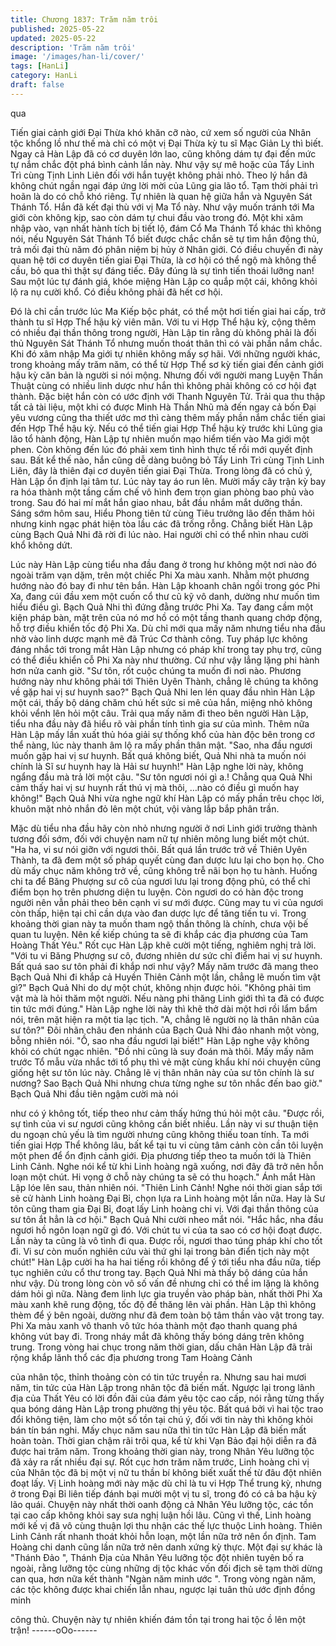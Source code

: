 ```yaml
---
title: Chương 1837: Trăm năm trôi
published: 2025-05-22
updated: 2025-05-22
description: 'Trăm năm trôi'
image: '/images/han-li/cover/'
tags: [HanLi]
category: HanLi
draft: false
---
```


qua

Tiến giai cảnh giới Đại Thừa khó khăn cỡ nào, cứ xem số người
của Nhân tộc khổng lồ như thế mà chỉ có một vị Đại Thừa kỳ tu sĩ
Mạc Giản Ly thì biết.
Ngay cả Hàn Lập đã có cơ duyên lớn lao, cũng không dám tự đại
đến mức tự nắm chắc đột phá bình cảnh lần này.
Như vậy sự mê hoặc của Tẩy Linh Trì cùng Tịnh Linh Liên đối với
hắn tuyệt không phải nhỏ. Theo lý hắn đã không chút ngần ngại
đáp ứng lời mời của Lũng gia lão tổ. Tạm thời phải trì hoãn là do
có chỗ khó riêng.
Tự nhiên là quan hệ giữa hắn và Nguyên Sát Thánh Tổ.
Hắn đã kết đại thù với vị Ma Tổ này. Như vậy muốn tránh tới Ma
giới còn không kịp, sao còn dám tự chui đầu vào trong đó. Một khi
xâm nhập vào, vạn nhất hành tích bị tiết lộ, đám Cổ Ma Thánh Tổ
khác thì không nói, nếu Nguyên Sát Thánh Tổ biết được chắc
chắn sẽ tự tìm hắn động thủ, trả mối đại thù năm đó phân niệm bị
hủy ở Nhân giới.
Có điều chuyến đi này quan hệ tới cơ duyên tiến giai Đại Thừa, là
cơ hội có thể ngộ mà không thể cầu, bỏ qua thì thật sự đáng tiếc.
Đây đúng là sự tình tiến thoái lưỡng nan!
Sau một lúc tự đánh giá, khóe miệng Hàn Lập co quắp một cái,
không khỏi lộ ra nụ cười khổ.
Có điều không phải đã hết cơ hội.

Đó là chỉ cần trước lúc Ma Kiếp bộc phát, có thể một hơi tiến giai
hai cấp, trở thành tu sĩ Hợp Thể hậu kỳ viên mãn.
Với tu vi Hợp Thể hậu kỳ, cộng thêm có nhiều đại thần thông
trong người, Hàn Lập tin rằng dù không phải là đối thủ Nguyên
Sát Thánh Tổ nhưng muốn thoát thân thì có vài phần nắm chắc.
Khi đó xâm nhập Ma giới tự nhiên không mấy sợ hãi.
Với những người khác, trong khoảng mấy trăm năm, có thể từ
Hợp Thể sơ kỳ tiến giai đến cảnh giới hậu kỳ căn bản là người si
nói mộng. Nhưng đối với người mang Luyện Thần Thuật cùng có
nhiều linh dược như hắn thì không phải không có cơ hội đạt
thành.
Đặc biệt hắn còn có ước định với Thanh Nguyên Tử. Trải qua thu
thập tất cả tài liệu, một khi có được Minh Hà Thần Nhũ mà đến
ngay cả bốn Đại yêu vương cũng tha thiết ước mơ thì càng thêm
mấy phần nắm chắc tiến giai đến Hợp Thể hậu kỳ.
Nếu có thể tiến giai Hợp Thể hậu kỳ trước khi Lũng gia lão tổ
hành động, Hàn Lập tự nhiên muốn mạo hiểm tiến vào Ma giới
một phen. Còn không đến lúc đó phải xem tình hình thực tế rồi
mới quyết định sau.
Bất kể thế nào, hắn cũng dễ dàng buông bỏ Tẩy Linh Trì cùng
Tịnh Linh Liên, đây là thiên đại cơ duyên tiến giai Đại Thừa.
Trong lòng đã có chủ ý, Hàn Lập ổn định lại tâm tư. Lúc này tay
áo run lên. Mười mấy cây trận kỳ bay ra hóa thành một tầng cấm
chế vô hình đem trọn gian phòng bao phủ vào trong.
Sau đó hai mí mắt hắn giao nhau, bắt đầu nhắm mắt dưỡng thần.
Sáng sớm hôm sau, Hiểu Phong tiên tử cùng Tiêu trưởng lão đến
thăm hỏi nhưng kinh ngạc phát hiện tòa lầu các đã trống rỗng.
Chẳng biết Hàn Lập cùng Bạch Quả Nhi đã rời đi lúc nào.
Hai người chỉ có thể nhìn nhau cười khổ không dứt.

Lúc này Hàn Lập cùng tiểu nha đầu đang ở trong hư không một
nơi nào đó ngoài trăm vạn dặm, trên một chiếc Phi Xa màu xanh.
Nhằm một phương hướng nào đó bay đi như tên bắn.
Hàn Lập khoanh chân ngồi trong góc Phi Xa, đang cúi đầu xem
một cuốn cổ thư cũ kỹ vô danh, dường như muốn tìm hiểu điều
gì.
Bạch Quả Nhi thì đứng đằng trước Phi Xa. Tay đang cầm một
kiện pháp bàn, mặt trên của nó mơ hồ có một tầng thanh quang
chớp động, hỗ trợ điều khiển tốc độ Phi Xa.
Dù chỉ mới qua mấy năm nhưng tiểu nha đầu nhờ vào linh dược
mạnh mẽ đã Trúc Cơ thành công. Tuy pháp lực không đáng nhắc
tới trong mắt Hàn Lập nhưng có pháp khí trong tay phụ trợ, cũng
có thể điều khiển cỗ Phi Xa này như thường.
Cứ như vậy lẳng lặng phi hành hơn nửa canh giờ.
"Sư tôn, rốt cuộc chúng ta muốn đi nơi nào. Phương hướng này
như không phải tới Thiên Uyên Thành, chẳng lẽ chúng ta không
về gặp hai vị sư huynh sao?" Bạch Quả Nhi len lén quay đầu nhìn
Hàn Lập một cái, thấy bộ dáng chăm chú hết sức si mê của hắn,
miệng nhỏ không khỏi vểnh lên hỏi một câu.
Trải qua mấy năm đi theo bên người Hàn Lập, tiểu nha đầu này
đã hiểu rõ vài phần tính tình gia sư của mình. Thêm nữa Hàn Lập
mấy lần xuất thủ hóa giải sự thống khổ của hàn độc bên trong cơ
thể nàng, lúc này thanh âm lộ ra mấy phần thân mật.
"Sao, nha đầu ngươi muốn gặp hai vị sư huynh. Bất quá không
biết, Quả Nhi nhà ta muốn nói chính là Sĩ sư huynh hay là Hải sư
huynh!" Hàn Lập nghe lời này, không ngẩng đầu mà trả lời một
câu.
"Sư tôn ngươi nói gì a.! Chẳng qua Quả Nhi cảm thấy hai vị sư
huynh rất thú vị mà thôi, …nào có điều gì muốn hay không!" Bạch
Quả Nhi vừa nghe ngữ khí Hàn Lập có mấy phần trêu chọc lời,
khuôn mặt nhỏ nhắn đỏ lên một chút, vội vàng lắp bắp phân trần.

Mặc dù tiểu nha đầu hãy còn nhỏ nhưng người ở nơi Linh giới
trưởng thành tương đối sớm, đối với chuyện nam nữ tự nhiên
mông lung biết một chút.
"Ha ha, vi sư nói giỡn với ngươi thôi. Bất quá lần trước trở về
Thiên Uyên Thành, ta đã đem một số pháp quyết cùng đan dược
lưu lại cho bọn họ. Cho dù mấy chục năm không trở về, cũng
không trễ nãi bọn họ tu hành. Huống chi ta để Băng Phượng sư
cô của ngươi lưu lại trong động phủ, có thể chỉ điểm bọn họ trên
phương diện tu luyện. Còn ngươi do có hàn độc trong người nên
vẫn phải theo bên cạnh vi sư mới được. Cũng may tu vi của ngươi
còn thấp, hiện tại chỉ cần dựa vào đan dược lực để tăng tiến tu vi.
Trong khoảng thời gian này ta muốn tham ngộ thần thông là
chính, chưa vội bế quan tu luyện. Nên kế kiếp chúng ta sẽ đi khắp
các địa phương của Tam Hoàng Thất Yêu." Rốt cục Hàn Lập khẽ
cười một tiếng, nghiêm nghị trả lời.
"Với tu vi Băng Phượng sư cô, đương nhiên dư sức chỉ điểm hai vị
sư huynh. Bất quá sao sư tôn phải đi khắp nơi như vậy? Mấy năm
trước đã mang theo Bạch Quả Nhi đi khắp cả Huyền Thiên Cảnh
một lần, chẳng lẽ muốn tìm vật gì?" Bạch Quả Nhi do dự một
chút, không nhịn được hỏi.
"Không phải tìm vật mà là hỏi thăm một người. Nếu nàng phi
thăng Linh giới thì ta đã có được tin tức mới đúng." Hàn Lập nghe
lời này thì khẽ thở dài một hơi rồi lẩm bẩm nói, trên mặt hiện ra
một tia lạc tịch.
"A, chẳng lẽ người nọ là thân nhân của sư tôn?" Đôi nhãn châu
đen nhánh của Bạch Quả Nhi đảo nhanh một vòng, bỗng nhiên
nói.
"Ồ, sao nha đầu ngươi lại biết!" Hàn Lập nghe vậy không khỏi có
chút ngạc nhiên.
"Đồ nhi cũng là suy đoán mà thôi. Mấy mấy năm trước Tổ mẫu
vừa nhắc tới tổ phụ thì vẻ mặt cùng khẩu khí nói chuyện cũng
giống hệt sư tôn lúc này. Chẳng lẽ vị thân nhân này của sư tôn
chính là sư nương? Sao Bạch Quả Nhi nhưng chưa từng nghe sư
tôn nhắc đến bao giờ." Bạch Quả Nhi đầu tiên ngậm cười mà nói

như có ý không tốt, tiếp theo như cảm thấy hứng thú hỏi một câu.
"Được rồi, sự tình của vi sư ngươi cũng không cần biết nhiều. Lần
này vi sư thuận tiện du ngoạn chủ yếu là tìm người nhưng cũng
không thiếu toan tính. Ta mới tiến giai Hợp Thể không lâu, bất kể
tại tu vi cùng tâm cảnh còn cần tôi luyện một phen để ổn định
cảnh giới. Địa phương tiếp theo ta muốn tới là Thiên Linh Cảnh.
Nghe nói kể từ khi Linh hoàng ngã xuống, nơi đây đã trở nên hỗn
loạn một chút. Hi vọng ở chỗ này chúng ta sẽ có thu hoạch." Ánh
mắt Hàn Lập lóe lên sau, thản nhiên nói.
"Thiên Linh Cảnh! Nghe nói thời gian sắp tới sẽ cử hành Linh
hoàng Đại Bỉ, chọn lựa ra Linh hoàng một lần nữa. Hay là Sư tôn
cũng tham gia Đại Bỉ, đoạt lấy Linh hoàng chi vị. Với đại thần
thông của sư tôn ắt hẳn là cơ hội." Bạch Quả Nhi cười nheo mắt
nói.
"Hắc hắc, nha đầu ngươi hồ ngôn loạn ngữ gì đó. Với chút tu vi
của ta sao có cơ hội đoạt được. Lần này ta cũng là vô tình đi qua.
Được rồi, ngươi thao túng pháp khí cho tốt đi. Vi sư còn muốn
nghiên cứu vài thứ ghi lại trong bản điển tịch này một chút!" Hàn
Lập cười ha ha hai tiếng rồi không để ý tới tiểu nha đầu nữa, tiếp
tục nghiên cứu cổ thư trong tay.
Bạch Quả Nhi mà thấy bộ dáng của hắn như vậy. Dù trong lòng
còn vô số vấn đề nhưng chỉ có thể im lặng là không dám hỏi gì
nữa.
Nàng đem linh lực gia truyền vào pháp bàn, nhất thời Phi Xa màu
xanh khẽ rung động, tốc độ đề thăng lên vài phần.
Hàn Lập thì không thèm để ý bên ngoài, dường như đã đem toàn
bộ tâm thần vào vật trong tay.
Phi Xa màu xanh vô thanh vô tức hóa thành một đạo thanh quang
phá không vút bay đi. Trong nháy mắt đã không thấy bóng dáng
trên không trung.
Trong vòng hai chục trong năm thời gian, dấu chân Hàn Lập đã
trải rộng khắp lãnh thổ các địa phương trong Tam Hoàng Cảnh

của nhân tộc, thỉnh thoảng còn có tin tức truyền ra.
Nhưng sau hai mươi năm, tin tức của Hàn Lập trong nhân tộc đã
biến mất. Ngược lại trong lãnh địa của Thất Yêu có lời đồn đãi
của đám yêu tộc cao cấp, nói rằng từng thấy qua bóng dáng Hàn
Lập trong phường thị yêu tộc.
Bất quá bởi vì hai tộc trao đổi không tiện, làm cho một số tồn tại
chú ý, đối với tin này thì không khỏi bán tín bán nghi.
Mấy chục năm sau nữa thì tin tức Hàn Lập đã biến mất hoàn
toàn.
Thời gian chậm rãi trôi qua, kể từ khi Vạn Bảo đại hội diễn ra đã
được hai trăm năm.
Trong khoảng thời gian này, trong Nhân Yêu lưỡng tộc đã xảy ra
rất nhiều đại sự.
Rốt cục hơn trăm năm trước, Linh hoàng chi vị của Nhân tộc đã bị
một vị nữ tu thần bí không biết xuất thế từ đâu đột nhiên đoạt lấy.
Vị Linh hoàng mới này mặc dù chỉ là tu vi Hợp Thể trung kỳ,
nhưng ở trong Đại Bỉ liên tiếp đánh bại mười một vị tu sĩ, trong đó
có cả ba hậu kỳ lão quái.
Chuyện này nhất thời oanh động cả Nhân Yêu lưỡng tộc, các tồn
tại cao cấp không khỏi say sưa nghị luận hồi lâu.
Cũng vì thế, Linh hoàng mới kế vị đã vô cùng thuận lợi thu nhận
các thế lực thuộc Linh hoàng. Thiên Linh Cảnh rất nhanh thoát
khỏi hỗn loạn, một lần nữa trở nên ổn định.
Tam Hoàng chi danh cũng lần nữa trở nên danh xứng kỳ thực.
Một đại sự khác là "Thánh Đảo ", Thánh Địa của Nhân Yêu lưỡng
tộc đột nhiên tuyên bố ra ngoài, rằng lưỡng tộc cùng những dị tộc
khác vốn đối địch sẽ tạm thời dừng can qua, hơn nữa kết thành
"Ngàn năm minh ước ". Trong vòng ngàn năm, các tộc không
được khai chiến lẫn nhau, ngược lại tuân thủ ước định đồng minh

công thủ.
Chuyện này tự nhiên khiến đám tồn tại trong hai tộc ồ lên một
trận!
------oOo------
